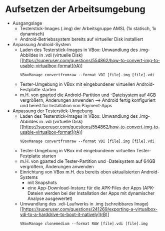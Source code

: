 # Aufsetzen der Arbeitsumgebung
- Ausgangslage
  - Testerstick-Images (.img) der Arbeitsgruppe AMSL (1x statisch, 1x dynamisch)
  - Android-Betriebssystem bereits auf virtueller Disk installiert
- Anpassung Android-System
  - Laden des Testerstick-Images in VBox: Umwandlung des .img-Abbildes in .vdi (virtuelle Disk) [[https://superuser.com/questions/554862/how-to-convert-img-to-usable-virtualbox-format](rA)]
    ```
    VBoxManage convertfromraw --format VDI [file].img [file].vdi
    ```
  - Tester-Umgebung in VBox mit eingebundener virtuellen Android-Festplatte starten
  - m.H. von gparted die Android-Partition und -Dateisystem auf 4GB vergrößern, Änderungen anwenden
  --> Android fertig konfiguriert und bereit für Installation von Payment-Apps
- Anpassung der Testerstick-Umgebung
  - Laden des Testerstick-Images in VBox: Umwandlung des .img-Abbildes in .vdi (virtuelle Disk) [[https://superuser.com/questions/554862/how-to-convert-img-to-usable-virtualbox-format](rA)]
    ```
    VBoxManage convertfromraw --format VDI [file].img [file].vdi
    ```
  - Tester-Umgebung in VBox mit eingebundener virtuellen Tester-Festplatte starten
  - m.H. von gparted die Tester-Partition und -Dateisystem auf 64GB vergrößern, Änderungen anwenden
  - Einrichtung von VBox m.H. des bereits oben aktualisierten Android-Systems
    - mit Snapshots
    - eine App-Download-Instanz für die APK-Files der Apps (APK-Dateien werden bei der Installation der Apps mit dynamischer Analyse ausgewertet)
  - Umwandlung des .vdi-Laufwerks in .img (schreibbares Image) [[https://superuser.com/questions/241269/exporting-a-virtualbox-vdi-to-a-harddrive-to-boot-it-natively](rB)]
    ```
    VBoxManage clonemedium --format RAW [file].vdi [file].img
    ```
